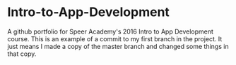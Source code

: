 # Intro-to-App-Development
A github portfolio for Speer Academy's 2016 Intro to App Development course.
This is an example of a commit to my first branch in the project.  It just means I made a copy of the master branch and changed some things in that copy.
